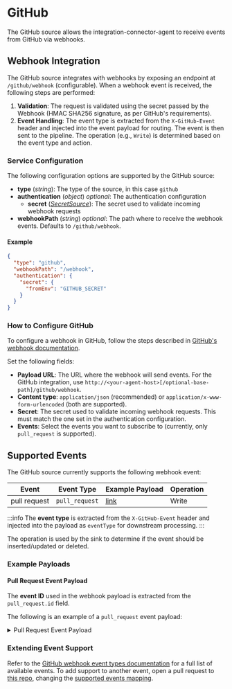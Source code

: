 # GitHub

The GitHub source allows the integration-connector-agent to receive events from GitHub via webhooks.

## Webhook Integration

The GitHub source integrates with webhooks by exposing an endpoint at `/github/webhook` (configurable).
When a webhook event is received, the following steps are performed:

1. **Validation**: The request is validated using the secret passed by the Webhook (HMAC SHA256 signature, as per
  GitHub's requirements).
1. **Event Handling**: The event type is extracted from the `X-GitHub-Event` header and injected into the event payload
  for routing. The event is then sent to the pipeline. The operation (e.g., `Write`) is determined based on the event
  type and action.

### Service Configuration

The following configuration options are supported by the GitHub source:

- **type** (*string*): The type of the source, in this case `github`
- **authentication** (*object*) *optional*: The authentication configuration
  - **secret** ([*SecretSource*](../20_install.md#secretsource)): The secret used to validate incoming webhook requests
- **webhookPath** (*string*) *optional*: The path where to receive the webhook events. Defaults to `/github/webhook`.

#### Example

```json
{
  "type": "github",
  "webhookPath": "/webhook",
  "authentication": {
    "secret": {
      "fromEnv": "GITHUB_SECRET"
    }
  }
}
```

### How to Configure GitHub

To configure a webhook in GitHub, follow the steps described in [GitHub's webhook documentation](https://docs.github.com/en/developers/webhooks-and-events/webhooks/creating-webhooks).

Set the following fields:

- **Payload URL**: The URL where the webhook will send events. For the GitHub integration, use `http://<your-agent-host>[/optional-base-path]/github/webhook`.
- **Content type**: `application/json` (recommended) or `application/x-www-form-urlencoded` (both are supported).
- **Secret**: The secret used to validate incoming webhook requests. This must match the one set in the authentication configuration.
- **Events**: Select the events you want to subscribe to (currently, only `pull_request` is supported).

## Supported Events

The GitHub source currently supports the following webhook event:

| Event         | Event Type         | Example Payload                | Operation |
|---------------|--------------------|-------------------------------|-----------|
| pull request  | `pull_request`     | [link](#pull-request-event-payload) | Write     |

:::info
The **event type** is extracted from the `X-GitHub-Event` header and injected into the payload as `eventType` for
downstream processing.
:::

The operation is used by the sink to determine if the event should be inserted/updated or deleted.

### Example Payloads

#### Pull Request Event Payload

The **event ID** used in the webhook payload is extracted from the `pull_request.id` field.

The following is an example of a `pull_request` event payload:

<details>
<summary>Pull Request Event Payload</summary>

```json
{
  "action": "opened",
  "number": 2,
  "pull_request": {
    "url": "https://api.github.com/repos/organization-name/project-name/pulls/2",
    "id": 2551578928,
    "html_url": "https://github.com/organization-name/project-name/pull/2",
    "title": "Create+test.json",
    "user": {
      "login": "johndoe",
      "id": 101523824
    },
    "body": "test+description",
    "created_at": "2025-05-29T08:53:54Z",
    ...
  },
  "repository": {
    "id": 983530734,
    "name": "project-name",
    "full_name": "organization-name/project-name"
  }
}
```

</details>

### Extending Event Support

Refer to the [GitHub webhook event types documentation](https://docs.github.com/en/developers/webhooks-and-events/webhooks/webhook-events-and-payloads)
for a full list of available events.
To add support to another event, open a pull request to [this repo](https://github.com/mia-platform/integration-connector-agent),
changing the [supported events mapping](https://github.com/mia-platform/integration-connector-agent/blob/main/internal/sources/github/events.go).

